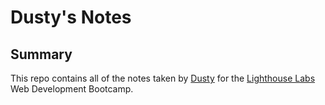 # Dusty's Notes


## Summary

This repo contains all of the notes taken by [Dusty](https://github.com/goingdust) for the [Lighthouse Labs](https://www.lighthouselabs.ca/) Web Development Bootcamp.